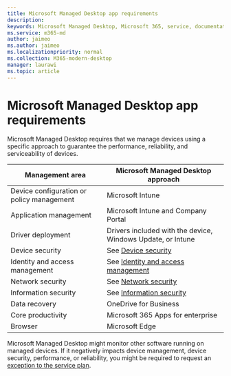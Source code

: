 ```yaml
---
title: Microsoft Managed Desktop app requirements 
description:  
keywords: Microsoft Managed Desktop, Microsoft 365, service, documentation
ms.service: m365-md
author: jaimeo
ms.author: jaimeo
ms.localizationpriority: normal
ms.collection: M365-modern-desktop
manager: laurawi
ms.topic: article
---
```


# Microsoft Managed Desktop app requirements

<!--This topic is the target for aka.ms/app-req. This is aka link is used from EA agreement for MMD. do not delete.-->

<!--Application addendum -->
 
Microsoft Managed Desktop requires that we manage devices using a specific approach to guarantee the performance, reliability, and serviceability of devices.


|Management area  |Microsoft Managed Desktop approach  |
|---------|---------|
|Device configuration or policy management     |  Microsoft Intune       |
|Application management     | Microsoft Intune and Company Portal        |
|Driver deployment     |  Drivers included with the device, Windows Update, or Intune       |
|Device security     | See [Device security](security.md#device-security)      |
|Identity and access management     | See [Identity and access management](security.md#identity-and-access-management)        |
|Network security     | See [Network security](security.md#network-security)        |
|Information security     |  See [Information security](security.md#information-security)       |
|Data recovery     | OneDrive for Business        |
|Core productivity     | Microsoft 365 Apps for enterprise    |
|Browser     | Microsoft Edge        |




Microsoft Managed Desktop might monitor other software running on managed devices. If it negatively impacts device management, device security, performance, or reliability, you might be required to request an [exception to the service plan](customizing.md).
